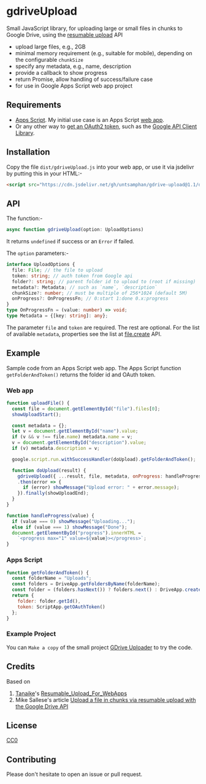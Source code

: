 # gdriveUpload

Small JavaScript library, for uploading large or small files in chunks to Google Drive, using the [resumable upload](https://developers.google.com/drive/api/v3/manage-uploads#resumable) API</a>

- upload large files, e.g., 2GB
- minimal memory requirement (e.g., suitable for mobile), depending on the configurable `chunkSize`
- specify any metadata, e.g., name, description
- provide a callback to show progress
- return Promise, allow handling of success/failure case
- for use in Google Apps Script web app project

## Requirements

- [Apps Script](https://developers.google.com/apps-script). My initial use case is an Apps Script [web app](https://developers.google.com/apps-script/guides/web).
- Or any other way to [get an OAuth2 token](https://developers.google.com/identity/protocols/oauth2/javascript-implicit-flow), such as the [Google API Client Library](https://github.com/google/google-api-javascript-client).

## Installation

Copy the file `dist/gdriveUpload.js` into your web app, or use it via jsdelivr by putting this in your HTML:-

```html
<script src="https://cdn.jsdelivr.net/gh/untsamphan/gdrive-upload@1.1/dist/gdriveUpload.min.js"></script>
```

## API

The function:-

```javascript
async function gdriveUpload(option: UploadOptions)
```

It returns `undefined` if success or an `Error` if failed.

The `option` parameters:-

```typescript
interface UploadOptions {
  file: File; // the file to upload
  token: string; // auth token from Google api
  folder?: string; // parent folder id to upload to (root if missing)
  metadata?: Metadata; // such as `name`, `description`
  chunkSize?: number; // must be multiple of 256*1024 (default 5M)
  onProgress?: OnProgressFn; // 0:start 1:done 0.x:progress
}
type OnProgressFn = (value: number) => void;
type Metadata = {[key: string]: any};
```

The parameter `file` and `token` are required. The rest are optional. For the list of available `metadata`, properties see the list at [file.create](https://developers.google.com/drive/api/v3/reference/files/create#request-body) API.

## Example

Sample code from an Apps Script web app. The Apps Script function `getFolderAndToken()` returns the folder id and OAuth token.

### Web app

```javascript
function uploadFile() {
  const file = document.getElementById("file").files[0];
  showUploadStart();

  const metadata = {};
  let v = document.getElementById("name").value;
  if (v && v !== file.name) metadata.name = v;
  v = document.getElementById("description").value;
  if (v) metadata.description = v;

  google.script.run.withSuccessHandler(doUpload).getFolderAndToken();

  function doUpload(result) {
    gdriveUpload({ ...result, file, metadata, onProgress: handleProgress })
    .then(error => {
      if (error) showMessage("Upload error: " + error.message);
    }).finally(showUploadEnd);
  }
}

function handleProgress(value) {
  if (value === 0) showMessage("Uploading...");
  else if (value === 1) showMessage("Done");
  document.getElementById("progress").innerHTML =
    `<progress max="1" value=${value}></progress>`;
}
```

### Apps Script

```javascript
function getFolderAndToken() {
  const folderName = "Uploads";
  const folders = DriveApp.getFoldersByName(folderName);
  const folder = (folders.hasNext()) ? folders.next() : DriveApp.createFolder(folderName);
  return {
    folder: folder.getId(),
    token: ScriptApp.getOAuthToken()
  };
}
```

### Example Project

You can `Make a copy` of the small project [GDrive Uploader](https://script.google.com/d/1bPT0XaNZct2PyGh93j84TfK7NCdACWixSBNCyPDd8sMektbXLa2rxBUC/edit?usp=sharing) to try the code.

## Credits

Based on

1. [Tanaike](https://tanaikech.github.io/about/)'s [Resumable_Upload_For_WebApps](https://github.com/tanaikech/Resumable_Upload_For_WebApps)
1. Mike Sallese's article [Upload a file in chunks via resumable upload with the Google Drive API](https://www.mikesallese.me/blog/google-drive-resumable-upload/)

## License

[CC0](https://choosealicense.com/licenses/cc0-1.0/)

## Contributing

Please don't hesitate to open an issue or pull request.
